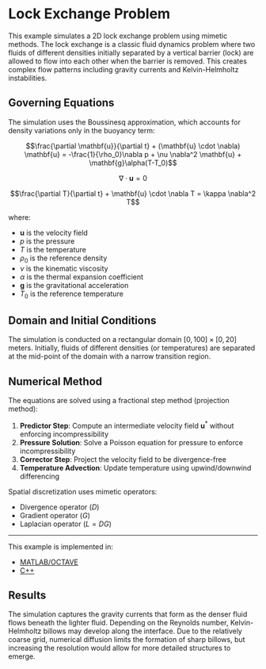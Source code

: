 # Lock Exchange Problem

This example simulates a 2D lock exchange problem using mimetic methods. The lock exchange is a classic fluid dynamics problem where two fluids of different densities initially separated by a vertical barrier (lock) are allowed to flow into each other when the barrier is removed. This creates complex flow patterns including gravity currents and Kelvin-Helmholtz instabilities.

## Governing Equations

The simulation uses the Boussinesq approximation, which accounts for density variations only in the buoyancy term:

$$\frac{\partial \mathbf{u}}{\partial t} + (\mathbf{u} \cdot \nabla) \mathbf{u} = -\frac{1}{\rho_0}\nabla p + \nu \nabla^2 \mathbf{u} + \mathbf{g}\alpha(T-T_0)$$

$$\nabla \cdot \mathbf{u} = 0$$

$$\frac{\partial T}{\partial t} + \mathbf{u} \cdot \nabla T = \kappa \nabla^2 T$$

where:
- $\mathbf{u}$ is the velocity field
- $p$ is the pressure
- $T$ is the temperature
- $\rho_0$ is the reference density
- $\nu$ is the kinematic viscosity
- $\alpha$ is the thermal expansion coefficient
- $\mathbf{g}$ is the gravitational acceleration
- $T_0$ is the reference temperature

## Domain and Initial Conditions

The simulation is conducted on a rectangular domain $[0, 100] \times [0, 20]$ meters. Initially, fluids of different densities (or temperatures) are separated at the mid-point of the domain with a narrow transition region.

## Numerical Method

The equations are solved using a fractional step method (projection method):

1. **Predictor Step**: Compute an intermediate velocity field $\mathbf{u}^*$ without enforcing incompressibility
2. **Pressure Solution**: Solve a Poisson equation for pressure to enforce incompressibility
3. **Corrector Step**: Project the velocity field to be divergence-free
4. **Temperature Advection**: Update temperature using upwind/downwind differencing

Spatial discretization uses mimetic operators:
- Divergence operator ($D$)
- Gradient operator ($G$)
- Laplacian operator ($L = DG$)

---

This example is implemented in:
- [MATLAB/OCTAVE](https://github.com/csrc-sdsu/mole/blob/master/examples/matlab_octave/lock_exchange.m)
- [C++](https://github.com/csrc-sdsu/mole/blob/master/examples/cpp/lock_exchange.cpp)

## Results

The simulation captures the gravity currents that form as the denser fluid flows beneath the lighter fluid. Depending on the Reynolds number, Kelvin-Helmholtz billows may develop along the interface. Due to the relatively coarse grid, numerical diffusion limits the formation of sharp billows, but increasing the resolution would allow for more detailed structures to emerge. 